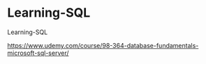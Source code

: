 # Learning-SQL
Learning-SQL

https://www.udemy.com/course/98-364-database-fundamentals-microsoft-sql-server/
